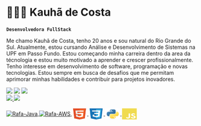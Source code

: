 # 👩🏻‍💻 Kauhã de Costa

**`Desenvolvedora FullStack`**

Me chamo Kauhã de Costa, tenho 20 anos e sou natural do Rio Grande do Sul. Atualmente, estou cursando Análise e Desenvolvimento de Sistemas na UPF em Passo Fundo. Estou começando minha carreira dentro da area da técnologia e estou muito motivado a aprender e crescer profissionalmente. Tenho interesse em desenvolvimento de software, programação e novas tecnologias. Estou sempre em busca de desafios que me permitam aprimorar minhas habilidades e contribuir para projetos inovadores.


<div> 
  <a href="https://www.instagram.com/kauha_/" target="_blank"><img src="https://img.shields.io/badge/-Instagram-%23E4405F?style=for-the-badge&logo=instagram&logoColor=white" target="_blank"></a>
  <a href = "mailto:kauhaerickcosta@gmail.com"><img src="https://img.shields.io/badge/-Gmail-%23333?style=for-the-badge&logo=gmail&logoColor=white" target="_blank"></a>
  <a href="www.linkedin.com/in/kauhacosta" target="_blank"><img src="https://img.shields.io/badge/-LinkedIn-%230077B5?style=for-the-badge&logo=linkedin&logoColor=white" target="_blank"></a> 
  
</div>

<div>
  <a href="https://github.com/Kauha-Costa">
  <img height="180em" src="https://github-readme-stats.vercel.app/api?username=Kauha-Costa&show_icons=true&theme=dark&include_all_commits=true&count_private=true"/>
  <img height="180em" src="https://github-readme-stats.vercel.app/api/top-langs/?username=Kauha-Costa&layout=compact&langs_count=16&theme=dark"/>
</div>

<div style="display: inline_block"><br>
  
  <img align="center" alt="Rafa-Java" height="30" width="40" src="https://cdn.jsdelivr.net/gh/devicons/devicon@latest/icons/java/java-original.svg" />      
  <img align="center" alt="Rafa-AWS" height="30" width="40" src="https://cdn.jsdelivr.net/gh/devicons/devicon@latest/icons/amazonwebservices/amazonwebservices-plain-wordmark.svg" />
  <img align="center" alt="Rafa-HTML" height="30" width="40" src="https://raw.githubusercontent.com/devicons/devicon/master/icons/html5/html5-original.svg">
  <img align="center" alt="Rafa-CSS" height="30" width="40" src="https://raw.githubusercontent.com/devicons/devicon/master/icons/css3/css3-original.svg">
  <img align="center" alt="Rafa-Python" height="30" width="40" src="https://raw.githubusercontent.com/devicons/devicon/master/icons/python/python-original.svg">
  <img align="center" alt="Rafa-Js" height="30" width="40" src="https://raw.githubusercontent.com/devicons/devicon/master/icons/javascript/javascript-plain.svg">
          
</div>

##



